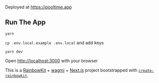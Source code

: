 Deployed at https://pooltime.app

## Run The App

`yarn`

`cp .env.local.example .env.local` and add keys

`yarn dev`

Open [http://localhost:3000](http://localhost:3000) with your browser

This is a [RainbowKit](https://rainbowkit.com) + [wagmi](https://wagmi.sh) + [Next.js](https://nextjs.org/) project bootstrapped with [`create-rainbowkit`](https://github.com/rainbow-me/rainbowkit/tree/main/packages/create-rainbowkit).

